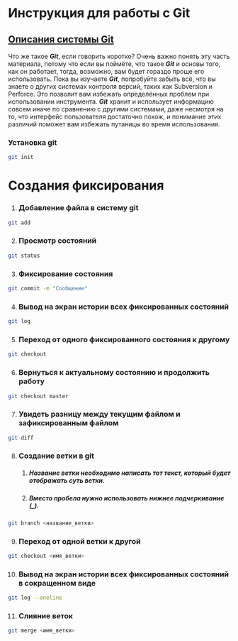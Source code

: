 # Инструкция для работы с Git

## [Описания системы Git]("https://git-scm.com/book/ru/v2/Введение-Что-такое-Git%3F" "Ссылка на статью")
Что же такое ***Git***, если говорить коротко? Очень важно понять эту часть материала, потому что если вы поймёте, что такое ***Git*** и основы того, как он работает, тогда, возможно, вам будет гораздо проще его использовать. Пока вы изучаете ***Git***, попробуйте забыть всё, что вы знаете о других системах контроля версий, таких как Subversion и Perforce. Это позволит вам избежать определённых проблем при использовании инструмента. ***Git*** хранит и использует информацию совсем иначе по сравнению с другими системами, даже несмотря на то, что интерфейс пользователя достаточно похож, и понимание этих различий поможет вам избежать путаницы во время использования.

### Установка git

```sh
git init
```
# Создания фиксирования

1. ### Добавление файла в систему git

```sh
git add
```
2. ### Просмотр состояний

```sh
git status
```

3. ### Фиксирование состояния

```sh
git commit -m "Сообщение"
```

4. ### Вывод на экран истории всех фиксированных состояний

```sh
git log
```

5. ### Переход от одного фиксированного состояния к другому

```sh
git checkout
```

6. ### Вернуться к актуальному состоянию и продолжить работу

```sh
git checkout master
```

7. ### Увидеть разницу между текущим файлом и зафиксированным файлом

```sh
git diff
```

8. ### Создание ветки в git
    1. ##### Название ветки необходимо написать тот текст, который будет отображать суть ветки.
    2. ##### Вместо пробела нужно использовать нижнее подчеркивание (_).

```sh
git branch <название_ветки>
```

9. ### Переход от одной ветки к другой

```sh
git checkout <имя_ветки>
```

10. ### Вывод на экран истории всех фиксированных состояний в сокращенном виде

```sh
git log --oneline
```

11. ### Слияние веток

```sh
git merge <имя_ветки>
```